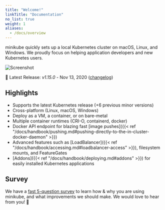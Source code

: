 ```yaml
---
title: "Welcome!"
linkTitle: "Documentation"
no_list: true
weight: 1
aliases:
  - /docs/overview
---
```


minikube quickly sets up a local Kubernetes cluster on macOS, Linux, and Windows. We proudly focus on helping application developers and new Kubernetes users.

![Screenshot](/images/screenshot.png)

🎉 Latest Release: *v1.15.0* - Nov 13, 2020 ([changelog](https://github.com/kubernetes/minikube/blob/master/CHANGELOG.md))

## Highlights

* Supports the latest Kubernetes release (+6 previous minor versions)
* Cross-platform (Linux, macOS, Windows)
* Deploy as a VM, a container, or on bare-metal
* Multiple container runtimes (CRI-O, containerd, docker)
* Docker API endpoint for blazing fast [image pushes]({{< ref "/docs/handbook/pushing.md#pushing-directly-to-the-in-cluster-docker-daemon" >}})
* Advanced features such as [LoadBalancer]({{< ref "/docs/handbook/accessing.md#loadbalancer-access" >}}), filesystem mounts, and FeatureGates
* [Addons]({{< ref "/docs/handbook/deploying.md#addons" >}}) for easily installed Kubernetes applications

## Survey

We have a [fast 5-question survey](https://forms.gle/Gg3hG5ZySw8c1C24A) to learn how & why you are using minikube, and what improvements we should make. We would love to hear from you! 🙏
